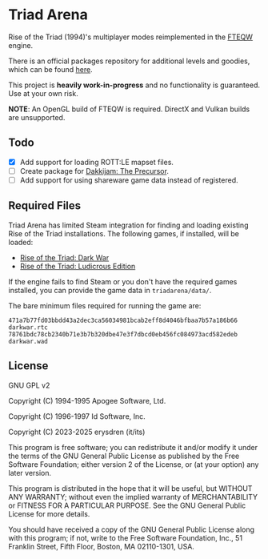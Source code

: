 # Triad Arena

Rise of the Triad (1994)'s multiplayer modes reimplemented in the [FTEQW](https://www.fteqw.org/) engine.

There is an official packages repository for additional levels and goodies,
which can be found [here](https://github.com/erysdren/TriadArena-Packages).

This project is **heavily work-in-progress** and no functionality is guaranteed.
Use at your own risk.

**NOTE**: An OpenGL build of FTEQW is required. DirectX and Vulkan builds are
unsupported.

## Todo

- [x] Add support for loading ROTT:LE mapset files.
- [ ] Create package for [Dakkijam: The Precursor](https://steamcommunity.com/sharedfiles/filedetails/?id=3389350415).
- [ ] Add support for using shareware game data instead of registered.

## Required Files

Triad Arena has limited Steam integration for finding and loading existing
Rise of the Triad installations. The following games, if installed, will be
loaded:

- [Rise of the Triad: Dark War](https://store.steampowered.com/app/358410/)
- [Rise of the Triad: Ludicrous Edition](https://store.steampowered.com/app/1421490/)

If the engine fails to find Steam or you don't have the required games
installed, you can provide the game data in `triadarena/data/`.

The bare minimum files required for running the game are:

```
471a7b77fd03bbdd43a2dec3ca56034981bcab2eff8d4046bfbaa7b57a186b66  darkwar.rtc
78761bdc78cb2340b71e3b7b320dbe47e3f7dbcd0eb456fc084973acd582edeb  darkwar.wad
```

## License

GNU GPL v2

Copyright (C) 1994-1995 Apogee Software, Ltd.

Copyright (C) 1996-1997 Id Software, Inc.

Copyright (C) 2023-2025 erysdren (it/its)

This program is free software; you can redistribute it and/or
modify it under the terms of the GNU General Public License
as published by the Free Software Foundation; either version 2
of the License, or (at your option) any later version.

This program is distributed in the hope that it will be useful,
but WITHOUT ANY WARRANTY; without even the implied warranty of
MERCHANTABILITY or FITNESS FOR A PARTICULAR PURPOSE.  See the
GNU General Public License for more details.

You should have received a copy of the GNU General Public License
along with this program; if not, write to the Free Software
Foundation, Inc., 51 Franklin Street, Fifth Floor, Boston, MA  02110-1301, USA.

